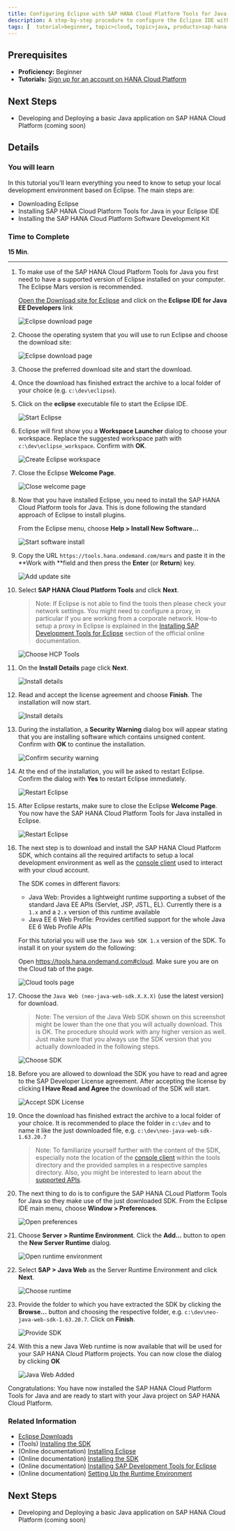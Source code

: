 ```yaml
---
title: Configuring Eclipse with SAP HANA Cloud Platform Tools for Java
description: A step-by-step procedure to configure the Eclipse IDE with for Java development on SAP HANA Cloud Platform
tags: [  tutorial>beginner, topic>cloud, topic>java, products>sap-hana-cloud-platform ]
---
```

## Prerequisites  
 - **Proficiency:** Beginner
 - **Tutorials:** [Sign up for an account on HANA Cloud Platform](http://go.sap.com/developer/tutorials/hcp-create-trial-account.html)

## Next Steps
 - Developing and Deploying a basic Java application on SAP HANA Cloud Platform (coming soon)

## Details
### You will learn  
In this tutorial you'll learn everything you need to know to setup your local development environment based on Eclipse. The main steps are:

 - Downloading Eclipse
 - Installing SAP HANA Cloud Platform Tools for Java in your Eclipse IDE
 - Installing the SAP HANA Cloud Platform Software Development Kit

### Time to Complete
**15 Min**.

---

1. To make use of the SAP HANA Cloud Platform Tools for Java you first need to have a supported version of Eclipse installed on your computer. The Eclipse Mars version is recommended. 

    [Open the Download site for Eclipse](http://eclipse.org/downloads) and click on the **Eclipse IDE for Java EE Developers** link

    ![Eclipse download page](jav100-1-find-eclipse-mars.png) 

2. Choose the operating system that you will use to run Eclipse and choose the download site:

    ![Eclipse download page](jav100-1-choose_os.png) 

 
3. Choose the preferred download site and start the download.

4. Once the download has finished extract the archive to a local folder of your choice (e.g. `c:\dev\eclipse`).

 


5. Click on the **eclipse** executable file to start the Eclipse IDE.

    ![Start Eclipse](jav100-1-start_eclipse.png)


6. Eclipse will first show you a **Workspace Launcher** dialog to choose your workspace. Replace the suggested workspace path with `c:\dev\eclipse_workspace`. Confirm with **OK**.

    ![Create Eclipse workspace](jav100-1-create_workspace.png)


7. Close the Eclipse **Welcome Page**.

    ![Close welcome page](jav100-1-close_welcome.png)



8. Now that you have installed Eclipse, you need to install the SAP HANA Cloud Platform tools for Java. This is done following the standard approach of Eclipse to install plugins. 

    From the Eclipse menu, choose **Help > Install New Software...**
    
    ![Start software install](jav100-1-start_install.png)
    
9. Copy the URL `https://tools.hana.ondemand.com/mars` and paste it in the **Work with **field and then press the **Enter** (or **Return**) key.

    ![Add update site](jav100-1-add_update_site.png)
    
10. Select **SAP HANA Cloud Platform Tools** and click **Next**.

    > Note: If Eclipse is not able to find the tools then please check your network settings. You might need to configure a proxy, in particular if you are working from a corporate network. How-to setup a proxy in Eclipse is explained in the [Installing SAP Development Tools for Eclipse](https://help.hana.ondemand.com/help/frameset.htm?76137a37711e1014839a8273b0e91070.html) section of the official online documentation.

    ![Choose HCP Tools](jav100-1-choose_sap_hana_cloud_platform_tools.png)


11. On the **Install Details** page click **Next**.

    ![Install details](jav100-1-install_details.png)


12. Read and accept the license agreement and choose **Finish**. The installation will now start.

    ![Install details](jav100-1-accept_license.png)


13. During the installation, a **Security Warning** dialog box will appear stating that you are installing software which contains unsigned content. Confirm with **OK** to continue the installation.

    ![Confirm security warning](jav100-1-confirm_security_warning.png)
    
14. At the end of the installation, you will be asked to restart Eclipse. Confirm the dialog with **Yes** to restart Eclipse immediately.

    ![Restart Eclipse](jav100-1-restart_eclipse.png)

15. After Eclipse restarts, make sure to close the Eclipse **Welcome Page**. You now have the SAP HANA Cloud Platform Tools for Java installed in Eclipse.

    ![Restart Eclipse](jav100-1-close_welcome_2.png)

16. The next step is to download and install the SAP HANA Cloud Platform SDK, which contains all the required artifacts to setup a local development environment as well as the [console client](https://help.hana.ondemand.com/help/frameset.htm?76132306711e1014839a8273b0e91070.html) used to interact with your cloud account.

    The SDK comes in different flavors:

    - Java Web: Provides a lightweight runtime supporting a subset of the standard Java EE APIs (Servlet, JSP, JSTL, EL). Currently there is a `1.x` and a `2.x` version of this runtime available
    - Java EE 6 Web Profile: Provides certified support for the whole Java EE 6 Web Profile APIs
 
    For this tutorial you will use the `Java Web SDK 1.x` version of the SDK. To install it on your system do the following:

    Open <https://tools.hana.ondemand.com#cloud>. Make sure you are on the Cloud tab of the page.
    
    ![Cloud tools page](jav100-1-open_tools_page.png)


17. Choose the `Java Web (neo-java-web-sdk.X.X.X)` (use the latest version) for download.

    > Note: The version of the Java Web SDK shown on this screenshot might be lower than the one that you will actually download. This is OK. The procedure should work with any higher version as well. Just make sure that you always use the SDK version that you actually downloaded in the following steps.

    ![Choose SDK](jav100-1-choose-sdk-197.png) 

18. Before you are allowed to download the SDK you have to read and agree to the SAP Developer License agreement. After accepting the license by clicking **I Have Read and Agree** the download of the SDK will start.

    ![Accept SDK License](jav100-1-accept_license_2.png)  

19. Once the download has finished extract the archive to a local folder of your choice. It is recommended to place the folder in `c:\dev` and to name it like the just downloaded file, e.g. `c:\dev\neo-java-web-sdk-1.63.20.7`

    > Note: To familiarize yourself further with the content of the SDK, especially note the location of the [console client](https://help.hana.ondemand.com/help/frameset.htm?76132306711e1014839a8273b0e91070.html) within the tools directory and the provided samples in a respective samples directory. Also, you might be interested to learn about the [supported APIs](https://help.hana.ondemand.com/help/frameset.htm?e836a95cbb571014b3c4c422837fcde4.html).
    
    
20. The next thing to do is to configure the SAP HANA CLoud Platform Tools for Java so they make use of the just downloaded SDK. From the Eclipse IDE main menu, choose **Window > Preferences**.

    ![Open preferences](jav100-1-open_preferences.png) 

21. Choose **Server > Runtime Environment**. Click the **Add...** button to open the **New Server Runtime** dialog.

    ![Open runtime environment](jav100-1-open_runtime_env.png)
    
22. Select **SAP > Java Web** as the Server Runtime Environment and click **Next**.

    ![Choose runtime](jav100-1-choose_server_runtime.png)

23. Provide the folder to which you have extracted the SDK by clicking the **Browse...** button and choosing the respective folder, e.g. `c:\dev\neo-java-web-sdk-1.63.20.7`. Click on **Finish**.

    ![Provide SDK](jav100-1-provide_sdk.png)
    
24. With this a new Java Web runtime is now available that will be used for your SAP HANA Cloud Platform projects. You can now close the dialog by clicking **OK** 

    ![Java Web Added](jav100-1-javaweb_added.png)
    
Congratulations: You have now installed the SAP HANA Cloud Platform Tools for Java and are ready to start with your Java project on SAP HANA Cloud Platform.





### Related Information
 - [Eclipse Downloads](http://www.eclipse.org/downloads)
 - (Tools) [Installing the SDK](https://tools.hana.ondemand.com/#cloud)
 - (Online documentation) [Installing Eclipse](https://help.hana.ondemand.com/help/frameset.htm?761374e5711e1014839a8273b0e91070.html)
 - (Online documentation) [Installing the SDK](https://help.hana.ondemand.com/help/frameset.htm?7613843c711e1014839a8273b0e91070.html)
 - (Online documentation) [Installing SAP Development Tools for Eclipse](https://help.hana.ondemand.com/help/frameset.htm?76137a37711e1014839a8273b0e91070.html)
 - (Online documentation) [Setting Up the Runtime Environment](https://help.hana.ondemand.com/help/frameset.htm?7613f000711e1014839a8273b0e91070.html)

## Next Steps
 - Developing and Deploying a basic Java application on SAP HANA Cloud Platform (coming soon)
